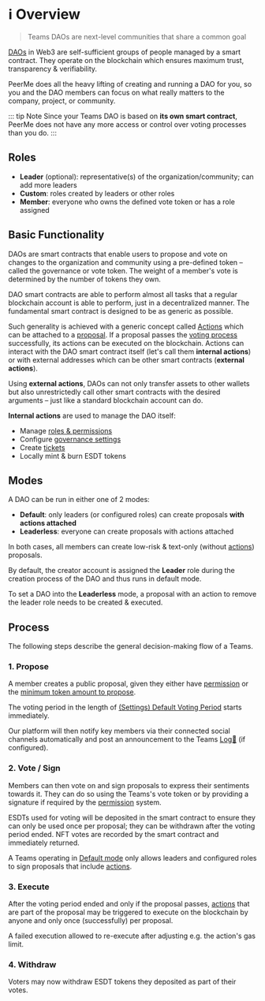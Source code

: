 # ℹ️ Overview

> Teams DAOs are next-level communities that share a common goal

[DAOs](https://en.wikipedia.org/wiki/Decentralized_autonomous_organization) in Web3 are self-sufficient groups of people managed by a smart contract. They operate on the blockchain which ensures maximum trust, transparency & verifiability.

PeerMe does all the heavy lifting of creating and running a DAO for you, so you and the DAO members can focus on what really matters to the company, project, or community.

::: tip Note
Since your Teams DAO is based on **its own smart contract**, PeerMe does not have any more access or control over voting processes than you do.
:::

## Roles

- **Leader** (optional): representative(s) of the organization/community; can add more leaders
- **Custom**: roles created by leaders or other roles
- **Member**: everyone who owns the defined vote token or has a role assigned

## Basic Functionality

DAOs are smart contracts that enable users to propose and vote on changes to the organization and community using a pre-defined token – called the governance or vote token. The weight of a member's vote is determined by the number of tokens they own.

DAO smart contracts are able to perform almost all tasks that a regular blockchain account is able to perform, just in a decentralized manner. The fundamental smart contract is designed to be as generic as possible.

Such generality is achieved with a generic concept called [Actions](./actions.md) which can be attached to a [proposal](#propose). If a proposal passes the [voting process](#vote) successfully, its actions can be executed on the blockchain. Actions can interact with the DAO smart contract itself (let's call them **internal actions**) or with external addresses which can be other smart contracts (**external actions**).

Using **external actions**, DAOs can not only transfer assets to other wallets but also unrestrictedly call other smart contracts with the desired arguments – just like a standard blockchain account can do.

**Internal actions** are used to manage the DAO itself:

- Manage [roles & permissions](./permissions.md)
- Configure [governance settings](./settings.md)
- Create [tickets](./actions.md#tickets)
- Locally mint & burn ESDT tokens

## Modes

A DAO can be run in either one of 2 modes:

- **Default**: only leaders (or configured roles) can create proposals **with actions attached**
- **Leaderless**: everyone can create proposals with actions attached

In both cases, all members can create low-risk & text-only (without [actions](./actions.md)) proposals.

By default, the creator account is assigned the **Leader** role during the creation process of the DAO and thus runs in default mode.

To set a DAO into the **Leaderless** mode, a proposal with an action to remove the leader role needs to be created & executed.

## Process

The following steps describe the general decision-making flow of a Teams.

### 1. Propose

A member creates a public proposal, given they either have [permission](./permissions.md#permission) or the [minimum token amount to propose](./settings.md#minimum-to-propose).

The voting period in the length of [(Settings) Default Voting Period](./settings.md#voting-period) starts immediately.

Our platform will then notify key members via their connected social channels automatically and post an announcement to the Teams [Log📝](../features/log.md) (if configured).

### 2. Vote / Sign

Members can then vote on and sign proposals to express their sentiments towards it. They can do so using the Teams's vote token or by providing a signature if required by the [permission](./permissions.md) system.

ESDTs used for voting will be deposited in the smart contract to ensure they can only be used once per proposal; they can be withdrawn after the voting period ended. NFT votes are recorded by the smart contract and immediately returned.

A Teams operating in [Default mode](#modes) only allows leaders and configured roles to sign proposals that include [actions](./actions.md).

### 3. Execute

After the voting period ended and only if the proposal passes, [actions](./actions.md) that are part of the proposal may be triggered to execute on the blockchain by anyone and only once (successfully) per proposal.

A failed execution allowed to re-execute after adjusting e.g. the action's gas limit.

### 4. Withdraw

Voters may now withdraw ESDT tokens they deposited as part of their votes.
